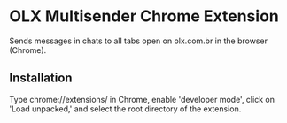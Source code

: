 # OLX Multisender Chrome Extension

Sends messages in chats to all tabs open on olx.com.br in the browser (Chrome).

## Installation

Type chrome://extensions/ in Chrome, enable 'developer mode', click on 'Load unpacked,' and select the root directory of the extension.